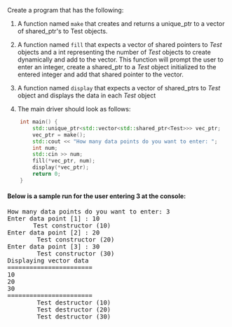 Create a program that has the following:

1. A function named `make` that creates and returns a unique_ptr to a vector of shared_ptr's to Test objects. 

2. A function named `fill` that expects a vector of shared pointers to *Test* objects and a int representing the number of *Test* objects to create dynamically and add to the vector.
This function will prompt the user to enter an integer, create a shared_ptr to a *Test* object initialized to the entered integer and add that shared pointer to the vector.
   
3. A function named `display` that expects a vector of shared_ptrs to *Test* object and displays the data in each *Test* object
   
4. The main driver should look as follows:
```cpp
    int main() {
        std::unique_ptr<std::vector<std::shared_ptr<Test>>> vec_ptr;
        vec_ptr = make();
        std::cout << "How many data points do you want to enter: ";
        int num;
        std::cin >> num;
        fill(*vec_ptr, num);
        display(*vec_ptr);
        return 0;
    }
```
    
#### Below is a sample run for the user entering 3 at the console:
<pre>How many data points do you want to enter: 3
Enter data point [1] : 10
       Test constructor (10)
Enter data point [2] : 20
        Test constructor (20)
Enter data point [3] : 30
        Test constructor (30)
Displaying vector data
======================= 
10
20
30
=======================
        Test destructor (10)
        Test destructor (20)
        Test destructor (30) </pre>
